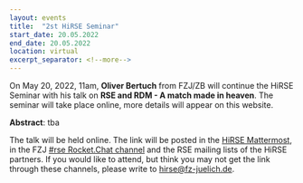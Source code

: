 ```yaml
---
layout: events
title:  "2st HiRSE Seminar"
start_date: 20.05.2022
end_date: 20.05.2022
location: virtual
excerpt_separator: <!--more-->
---
```


On May 20, 2022, 11am, **Oliver Bertuch** from FZJ/ZB will continue the HiRSE Seminar with his talk on **RSE and RDM - A match made in heaven**. The seminar will take place online, more details will appear on this website.
<!--more-->

**Abstract**: tba

The talk will be held online. The link will be posted in the [HiRSE Mattermost](https://mattermost.hzdr.de/hirse), in the FZJ [#rse Rocket.Chat channel](https://chat.fz-juelich.de/channel/rse) and the RSE mailing lists of the HiRSE partners. If you would like to attend, but think you may not get the link through these channels, please write to [hirse@fz-juelich.de](mailto:hirse@fz-juelich.de).
